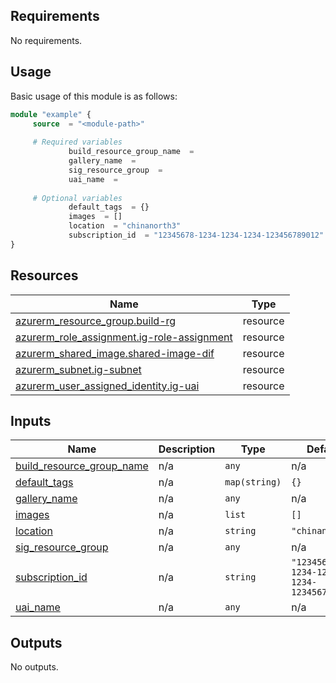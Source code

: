 <!-- BEGIN_AUTOMATED_TF_DOCS_BLOCK -->
## Requirements

No requirements.
## Usage
Basic usage of this module is as follows:
```terraform
module "example" {
  	 source  = "<module-path>"
        
	 # Required variables
        	 build_resource_group_name  = 
        	 gallery_name  = 
        	 sig_resource_group  = 
        	 uai_name  = 
        
	 # Optional variables
        	 default_tags  = {}
        	 images  = []
        	 location  = "chinanorth3"
        	 subscription_id  = "12345678-1234-1234-1234-123456789012"
}
```
## Resources

| Name | Type |
|------|------|
| [azurerm_resource_group.build-rg](https://registry.terraform.io/providers/hashicorp/azurerm/latest/docs/resources/resource_group) | resource |
| [azurerm_role_assignment.ig-role-assignment](https://registry.terraform.io/providers/hashicorp/azurerm/latest/docs/resources/role_assignment) | resource |
| [azurerm_shared_image.shared-image-dif](https://registry.terraform.io/providers/hashicorp/azurerm/latest/docs/resources/shared_image) | resource |
| [azurerm_subnet.ig-subnet](https://registry.terraform.io/providers/hashicorp/azurerm/latest/docs/resources/subnet) | resource |
| [azurerm_user_assigned_identity.ig-uai](https://registry.terraform.io/providers/hashicorp/azurerm/latest/docs/resources/user_assigned_identity) | resource |

## Inputs

| Name | Description | Type | Default | Required |
|------|-------------|------|---------|:--------:|
| <a name="input_build_resource_group_name"></a> [build\_resource\_group\_name](#input\_build\_resource\_group\_name) | n/a | `any` | n/a | yes |
| <a name="input_default_tags"></a> [default\_tags](#input\_default\_tags) | n/a | `map(string)` | `{}` | no |
| <a name="input_gallery_name"></a> [gallery\_name](#input\_gallery\_name) | n/a | `any` | n/a | yes |
| <a name="input_images"></a> [images](#input\_images) | n/a | `list` | `[]` | no |
| <a name="input_location"></a> [location](#input\_location) | n/a | `string` | `"chinanorth3"` | no |
| <a name="input_sig_resource_group"></a> [sig\_resource\_group](#input\_sig\_resource\_group) | n/a | `any` | n/a | yes |
| <a name="input_subscription_id"></a> [subscription\_id](#input\_subscription\_id) | n/a | `string` | `"12345678-1234-1234-1234-123456789012"` | no |
| <a name="input_uai_name"></a> [uai\_name](#input\_uai\_name) | n/a | `any` | n/a | yes |

## Outputs

No outputs.
<!-- END_AUTOMATED_TF_DOCS_BLOCK -->